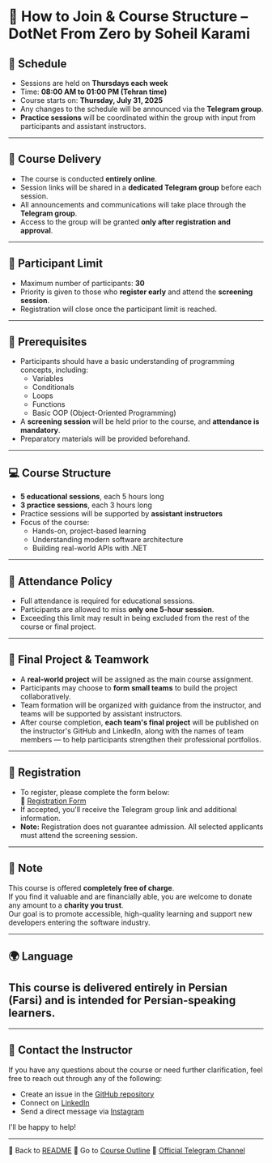 # 📝 How to Join & Course Structure – DotNet From Zero by Soheil Karami

## 📆 Schedule

- Sessions are held on **Thursdays each week**
- Time: **08:00 AM to 01:00 PM (Tehran time)**
- Course starts on: **Thursday, July 31, 2025**
- Any changes to the schedule will be announced via the **Telegram group**.
- **Practice sessions** will be coordinated within the group with input from participants and assistant instructors.

---

## 🎯 Course Delivery

- The course is conducted **entirely online**.
- Session links will be shared in a **dedicated Telegram group** before each session.
- All announcements and communications will take place through the **Telegram group**.
- Access to the group will be granted **only after registration and approval**.

---

## 👥 Participant Limit

- Maximum number of participants: **30**
- Priority is given to those who **register early** and attend the **screening session**.
- Registration will close once the participant limit is reached.

---

## 📌 Prerequisites

- Participants should have a basic understanding of programming concepts, including:
  - Variables
  - Conditionals
  - Loops
  - Functions
  - Basic OOP (Object-Oriented Programming)
- A **screening session** will be held prior to the course, and **attendance is mandatory**.
- Preparatory materials will be provided beforehand.

---

## 💻 Course Structure

- **5 educational sessions**, each 5 hours long
- **3 practice sessions**, each 3 hours long
- Practice sessions will be supported by **assistant instructors**
- Focus of the course:
  - Hands-on, project-based learning
  - Understanding modern software architecture
  - Building real-world APIs with .NET

---

## 📅 Attendance Policy

- Full attendance is required for educational sessions.
- Participants are allowed to miss **only one 5-hour session**.
- Exceeding this limit may result in being excluded from the rest of the course or final project.

---

## 🧪 Final Project & Teamwork

- A **real-world project** will be assigned as the main course assignment.
- Participants may choose to **form small teams** to build the project collaboratively.
- Team formation will be organized with guidance from the instructor, and teams will be supported by assistant instructors.
- After course completion, **each team's final project** will be published on the instructor's GitHub and LinkedIn, along with the names of team members — to help participants strengthen their professional portfolios.

---

## 🤝 Registration

- To register, please complete the form below:  
  🔗 [Registration Form](https://survey.porsline.ir/s/wKpfjwv)
- If accepted, you'll receive the Telegram group link and additional information.
- **Note:** Registration does not guarantee admission. All selected applicants must attend the screening session.

---

## 💚 Note

This course is offered **completely free of charge**.  
If you find it valuable and are financially able, you are welcome to donate any amount to a **charity you trust**.  
Our goal is to promote accessible, high-quality learning and support new developers entering the software industry.

---

## 🌍 Language

## This course is delivered entirely in **Persian (Farsi)** and is intended for Persian-speaking learners.

---

## 📩 Contact the Instructor

If you have any questions about the course or need further clarification, feel free to reach out through any of the following:

- Create an issue in the [GitHub repository](https://github.com/sohilww)
- Connect on [LinkedIn](https://www.linkedin.com/in/soheilkarami/)
- Send a direct message via [Instagram](https://www.instagram.com/soheilkarami92/)

I'll be happy to help!

---

📄 Back to [README](./readme.md)
📄 Go to [Course Outline](./docs/course-outline.md)
📢 [Official Telegram Channel](https://t.me/DotNetFromZeroBySoheilKarami)

